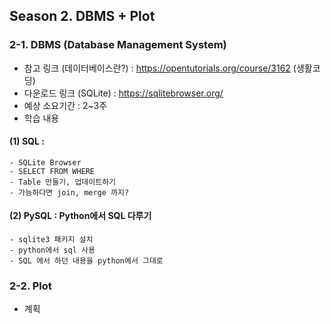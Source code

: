 ## Season 2. DBMS + Plot

### 2-1. DBMS (Database Management System)

- 참고 링크 (데이터베이스란?) : https://opentutorials.org/course/3162 (생활코딩)
- 다운로드 링크 (SQLite) :  https://sqlitebrowser.org/
- 예상 소요기간 : 2~3주
- 학습 내용

#### (1) SQL : 

    - SQLite Browser
    - SELECT FROM WHERE
    - Table 만들기, 업데이트하기
    - 가능하다면 join, merge 까지?
    
#### (2) PySQL : Python에서 SQL 다루기
    - sqlite3 패키지 설치
    - python에서 sql 사용
    - SQL 에서 하던 내용을 python에서 그대로
    
### 2-2. Plot

 - 계획 
